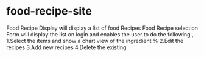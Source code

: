 # food-recipe-site

Food Recipe Display will display a list of food Recipes
Food Recipe selection Form will display the list on login and enables the user to do the following ,
 1.Select the items and show a chart view of the ingredient %
 2.Edit the recipes
 3.Add new recipes
 4.Delete the existing
